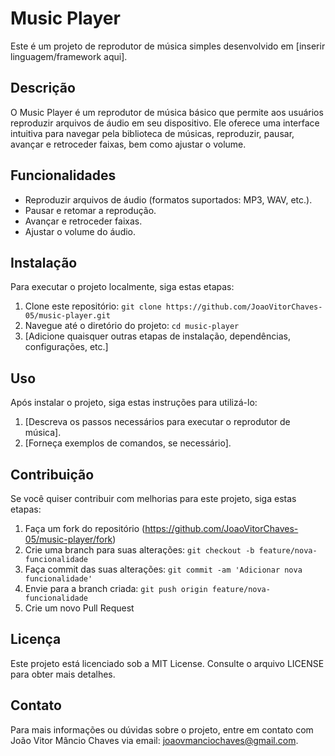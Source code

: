 # Music Player

Este é um projeto de reprodutor de música simples desenvolvido em [inserir linguagem/framework aqui].

## Descrição

O Music Player é um reprodutor de música básico que permite aos usuários reproduzir arquivos de áudio em seu dispositivo. Ele oferece uma interface intuitiva para navegar pela biblioteca de músicas, reproduzir, pausar, avançar e retroceder faixas, bem como ajustar o volume.

## Funcionalidades

- Reproduzir arquivos de áudio (formatos suportados: MP3, WAV, etc.).
- Pausar e retomar a reprodução.
- Avançar e retroceder faixas.
- Ajustar o volume do áudio.

## Instalação

Para executar o projeto localmente, siga estas etapas:

1. Clone este repositório: `git clone https://github.com/JoaoVitorChaves-05/music-player.git`
2. Navegue até o diretório do projeto: `cd music-player`
3. [Adicione quaisquer outras etapas de instalação, dependências, configurações, etc.]

## Uso

Após instalar o projeto, siga estas instruções para utilizá-lo:

1. [Descreva os passos necessários para executar o reprodutor de música].
2. [Forneça exemplos de comandos, se necessário].

## Contribuição

Se você quiser contribuir com melhorias para este projeto, siga estas etapas:

1. Faça um fork do repositório (https://github.com/JoaoVitorChaves-05/music-player/fork)
2. Crie uma branch para suas alterações: `git checkout -b feature/nova-funcionalidade`
3. Faça commit das suas alterações: `git commit -am 'Adicionar nova funcionalidade'`
4. Envie para a branch criada: `git push origin feature/nova-funcionalidade`
5. Crie um novo Pull Request

## Licença

Este projeto está licenciado sob a MIT License. Consulte o arquivo LICENSE para obter mais detalhes.

## Contato

Para mais informações ou dúvidas sobre o projeto, entre em contato com João Vitor Mâncio Chaves via email: joaovmanciochaves@gmail.com.

